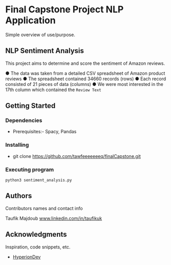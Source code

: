 # Final Capstone Project NLP Application

Simple overview of use/purpose.

## NLP Sentiment Analysis

This project aims to determine and score the sentiment of Amazon reviews.

● The data was taken from a detailed CSV spreadsheet of Amazon product reviews
● The spreadsheet contained 34660 records (rows)
● Each record consisted of 21 pieces of data (columns)
● We were most interested in the 17th column which contained the `Review Text`

## Getting Started

### Dependencies

* Prerequisites:- Spacy, Pandas

### Installing

* git clone https://github.com/tawfeeeeeeeq/finalCapstone.git

### Executing program

```
python3 sentiment_analysis.py
```

## Authors

Contributors names and contact info

Taufik Majdoub 
www.linkedin.com/in/taufikuk


## Acknowledgments

Inspiration, code snippets, etc.
* [HyperionDev](https://www.linkedin.com/school/hyperion-development-south-africa/)